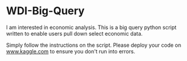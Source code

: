 # WDI-Big-Query
I am interested in economic analysis. This is a big query python script written to enable users pull down select economic data.

Simply follow the instructions on the script. Please deploy your code on www.kaggle.com to ensure you don't run into errors.
